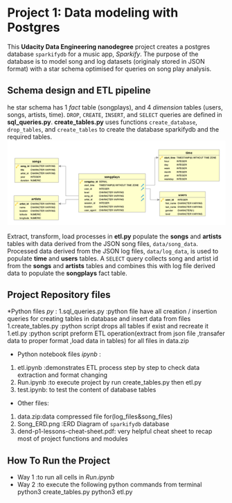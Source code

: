 # Project 1: Data modeling with Postgres

This **Udacity Data Engineering nanodegree** project creates a postgres database `sparkifydb` for a music app, *Sparkify*.
The purpose of the database is to model song and log datasets (originaly stored in JSON format) with a star schema optimised for queries on song play analysis.

## Schema design and ETL pipeline
he star schema has 1 *fact* table (songplays), and 4 *dimension* tables (users, songs, artists, time).
`DROP`, `CREATE`, `INSERT`, and `SELECT` queries are defined in **sql_queries.py**. **create_tables.py** 
uses functions `create_database`, `drop_tables`, and `create_tables` to create the database sparkifydb and the required tables.
![Schema ERD](Song_ERD.png)

Extract, transform, load processes in **etl.py** populate the **songs** and **artists** tables with data derived from the JSON song files,
`data/song_data`. Processed data derived from the JSON log files, `data/log_data`, is used to populate **time** and **users** tables.
A `SELECT` query collects song and artist id from the **songs** and **artists** tables and 
combines this with log file derived data to populate the **songplays** fact table.

## Project Repository files
*Python files  *py* :
 1.sql_queries.py :python file have all creation / insertion queries for creating tables in database and insert data from files
 1.create_tables.py :python script drops all tables if exist and recreate it
 1.etl.py :python script preform ETL operation(extract from json file ,transafer data to proper format ,load data in tables) 
 for all files in data.zip
 
 * Python notebook files *ipynb* :
 1. etl.ipynb :demonstrates ETL process step by step to check data extraction and format changing
 1. Run.ipynb :to execute project by run create_tables.py then etl.py  
 1. test.ipynb: to test the content of database tables 
          
* Other files:
 1. data.zip:data compressed file for(log_files&song_files)
 1. Song_ERD.png :ERD Diagram of  `sparkifydb` database 
 1. dend-p1-lessons-cheat-sheet.pdf: very helpful cheat sheet to recap most of project functions and modules
 
 ## How To Run the Project
  * Way 1 :to run all cells in *Run.ipynb*
  * Way 2 :to execute the following python commands from terminal
          python3 create_tables.py
          python3 etl.py
